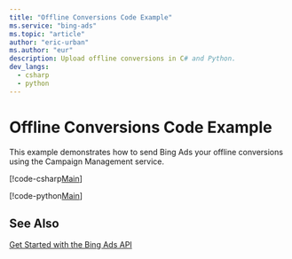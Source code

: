 ```yaml
---
title: "Offline Conversions Code Example"
ms.service: "bing-ads"
ms.topic: "article"
author: "eric-urban"
ms.author: "eur"
description: Upload offline conversions in C# and Python.
dev_langs:
  - csharp
  - python
---
```

# Offline Conversions Code Example
This example demonstrates how to send Bing Ads your offline conversions using the Campaign Management service.

[!code-csharp[Main](../../../BingAds-dotNet-SDK/examples/BingAdsExamples/BingAdsExamplesLibrary/v11/OfflineConversions.cs)]

[!code-python[Main](../../../BingAds-Python-SDK/examples/BingAdsPythonConsoleExamples/BingAdsPythonConsoleExamples/v11/offline_conversions.py)]

## See Also
[Get Started with the Bing Ads API](../guides/get-started.md)  
